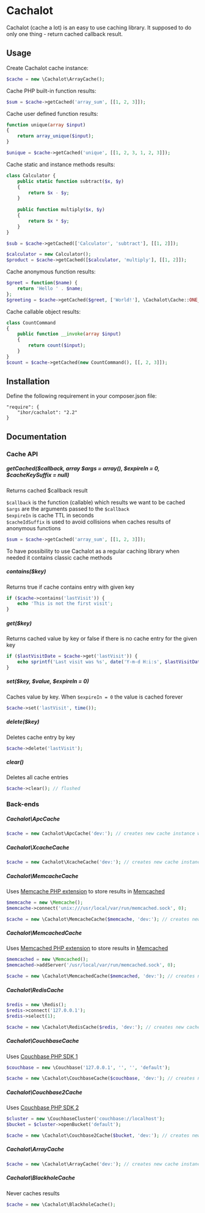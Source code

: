 Cachalot
========

Cachalot (cache a lot) is an easy to use caching library. It supposed to do only one thing - return cached callback result.

Usage
-----
Create Cachalot cache instance:
```php
$cache = new \Cachalot\ArrayCache();
```

Cache PHP built-in function results:
```php
$sum = $cache->getCached('array_sum', [[1, 2, 3]]); 
```

Cache user defined function results:
```php
function unique(array $input) 
{ 
    return array_unique($input); 
}

$unique = $cache->getCached('unique', [[1, 2, 3, 1, 2, 3]]);
```

Cache static and instance methods results:
```php
class Calculator {
    public static function subtract($x, $y) 
    {  
        return $x - $y; 
    }
    
    public function multiply($x, $y) 
    { 
        return $x * $y; 
    }
}

$sub = $cache->getCached(['Calculator', 'subtract'], [[1, 2]]);

$calculator = new Calculator();
$product = $cache->getCached([$calculator, 'multiply'], [[1, 2]]);
```

Cache anonymous function results:
```php
$greet = function($name) { 
    return 'Hello ' . $name; 
};
$greeting = $cache->getCached($greet, ['World!'], \Cachalot\Cache::ONE_DAY, 'greet');
```

Cache callable object results:
```php
class CountCommand 
{
    public function __invoke(array $input) 
    { 
        return count($input); 
    }
}
$count = $cache->getCached(new CountCommand(), [[, 2, 3]]);
```

Installation
------------
Define the following requirement in your composer.json file:
```
"require": {
    "ihor/cachalot": "2.2"
}
```

Documentation
-------------
### Cache API

##### getCached($callback, array $args = array(), $expireIn = 0, $cacheKeySuffix = null)

Returns cached $callback result

```$callback``` is the function (callable) which results we want to be cached  
```$args``` are the arguments passed to the ```$callback```  
```$expireIn``` is cache TTL in seconds  
```$cacheIdSuffix``` is used to avoid collisions when caches results of anonymous functions  

```php
$sum = $cache->getCached('array_sum', [[1, 2, 3]]);
```

To have possibility to use Cachalot as a regular caching library when needed it contains classic cache methods

##### contains($key)

Returns true if cache contains entry with given key

```php
if ($cache->contains('lastVisit')) {
    echo 'This is not the first visit';
}
```

##### get($key)

Returns cached value by key or false if there is no cache entry for the given key

```php
if ($lastVisitDate = $cache->get('lastVisit')) {
    echo sprintf('Last visit was %s', date('Y-m-d H:i:s', $lastVisitDate));
}
```

##### set($key, $value, $expireIn = 0)

Caches value by key. When ```$expireIn = 0``` the value is cached forever

```php
$cache->set('lastVisit', time());
```

##### delete($key)

Deletes cache entry by key

```php
$cache->delete('lastVisit');
```

##### clear()

Deletes all cache entries

```php
$cache->clear(); // flushed
```

### Back-ends

##### Cachalot\ApcCache

```php
$cache = new Cachalot\ApcCache('dev:'); // creates new cache instance with key prefix "dev:"
```

##### Cachalot\XcacheCache

```php
$cache = new Cachalot\XcacheCache('dev:'); // creates new cache instance with key prefix "dev:"
```

##### Cachalot\MemcacheCache

Uses [Memcache PHP extension](http://php.net/manual/en/book.memcache.php) to store results in [Memcached](http://memcached.org)

```php
$memcache = new \Memcache();
$memcache->connect('unix:///usr/local/var/run/memcached.sock', 0);

$cache = new \Cachalot\MemcacheCache($memcache, 'dev:'); // creates new cache instance with key prefix "dev:"
```

##### Cachalot\MemcachedCache

Uses [Memcached PHP extension](http://php.net/manual/en/book.memcached.php) to store results in [Memcached](http://memcached.org)

```php
$memcached = new \Memcached();
$memcached->addServer('/usr/local/var/run/memcached.sock', 0);

$cache = new \Cachalot\MemcachedCache($memcached, 'dev:'); // creates new cache instance with key prefix "dev:"
```

##### Cachalot\RedisCache

```php
$redis = new \Redis();
$redis->connect('127.0.0.1');
$redis->select(1);

$cache = new \Cachalot\RedisCache($redis, 'dev:'); // creates new cache instance with key prefix "dev:"
```

##### Cachalot\CouchbaseCache

Uses [Couchbase PHP SDK 1](http://docs.couchbase.com/couchbase-sdk-php-1.2/index.html)

```php
$couchbase = new \Couchbase('127.0.0.1', '', '', 'default');

$cache = new \Cachalot\CouchbaseCache($couchbase, 'dev:'); // creates new cache instance with key prefix "dev:"
```

##### Cachalot\Couchbase2Cache

Uses [Couchbase PHP SDK 2](http://developer.couchbase.com/documentation/server/4.0/sdks/php-2.0/php-intro.html)

```php
$cluster = new \CouchbaseCluster('couchbase://localhost');
$bucket = $cluster->openBucket('default');

$cache = new \Cachalot\Couchbase2Cache($bucket, 'dev:'); // creates new cache instance with key prefix "dev:"
```

##### Cachalot\ArrayCache

```php
$cache = new \Cachalot\ArrayCache('dev:'); // creates new cache instance with key prefix "dev:"
```

##### Cachalot\BlackholeCache

Never caches results

```php
$cache = new \Cachalot\BlackholeCache();
```
